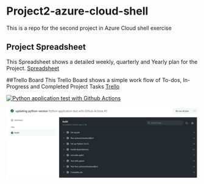 # Project2-azure-cloud-shell
This is a repo for the second project in Azure Cloud shell exercise

## Project Spreadsheet
This Spreadsheet shows a detailed weekly, quarterly and Yearly plan for the Project.
[Spreadsheet](https://docs.google.com/spreadsheets/d/1xy7B-lyBBW9qWSJhsjvouWkt3abNHoRkGnAv9fvSJII/edit#gid=1348135932)

##Trello Board
This Trello Board shows a simple work flow of To-dos, In-Progress and Completed Project Tasks
[Trello](https://trello.com/b/UZPqIj7M/project2-azure-devops-training)


[![Python application test with Github Actions](https://github.com/Uchejen/Project2-azure-cloud-shell/actions/workflows/pythonapp.yml/badge.svg)](https://github.com/Uchejen/Project2-azure-cloud-shell/actions/workflows/pythonapp.yml)

![screenshot](https://github.com/Uchejen/Project2-azure-cloud-shell/blob/main/pythonapp.JPG?raw=true)
